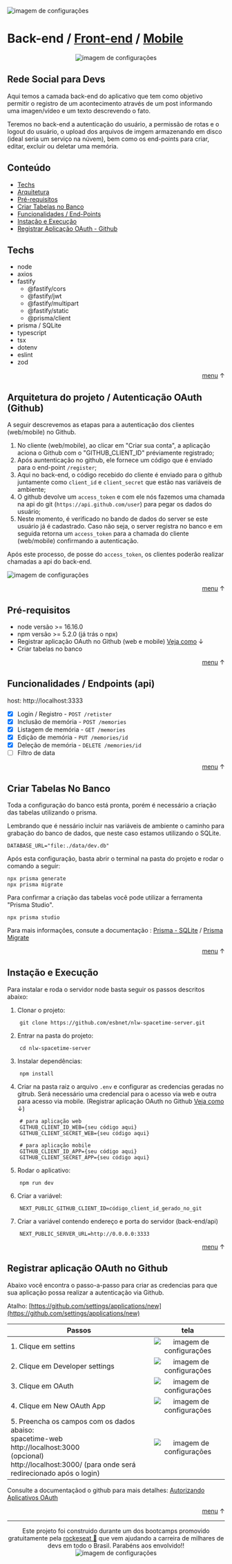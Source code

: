 
![imagem de configurações](./src/assets/arch-back.png)

# Back-end / [Front-end](https://github.com/esbnet/nlw-spacetime-web) / [Mobile](https://github.com/esbnet/nlw-spacetime-app)
<div align="center">

![imagem de configurações](./src/assets/logo.png)

</div>

## Rede Social para Devs 

Aqui temos a camada back-end do aplicativo que tem como objetivo permitir o registro de um acontecimento através de um post informando uma imagen/vídeo e um texto descrevendo o fato.

Teremos no back-end a autenticação do usuário, a permissão de rotas e o logout do usuário, o upload dos arquivos de imgem armazenando em disco (ideal seria um serviço na núvem), bem como os end-points para criar, editar, excluir ou deletar uma memória.


<a id="menu"></a>
## Conteúdo
- [Techs](#techs)
- [Arquitetura](#arch)
- [Pré-requisitos](#requisitos)
- [Criar Tabelas no Banco](#database)
- [Funcionalidades / End-Points](#features)
- [Instação e Execução](#install)
- [Registrar Aplicação OAuth - Github ](#registroGithub)

<a id="techs"></a>
## Techs 
- node
- axios
- fastify
  - @fastify/cors
  - @fastify/jwt
  - @fastify/multipart
  - @fastify/static
  - @prisma/client
- prisma / SQLite
- typescript
- tsx
- dotenv
- eslint
- zod

<p style="text-align:right"><a href="#menu">menu</a> &uarr;</p>

<a id="arch"></a>
## Arquitetura do projeto / Autenticação OAuth (Github)

A seguir descrevemos as etapas para a autenticação dos clientes (web/mobile) no Github.

1. No cliente (web/mobile), ao clicar em "Criar sua conta", a aplicação aciona o Github com o "GITHUB_CLIENT_ID" préviamente registrado;
2. Após auntenticação no github, ele fornece um código que é enviado para o end-point `/register`;
3. Aqui no back-end, o código recebido do cliente é enviado para o github juntamente como `client_id` e `client_secret` que estão nas variáveis de ambiente;
4. O github devolve um `access_token` e com ele nós fazemos uma chamada na api do git (`https://api.github.com/user`) para pegar os dados do usuário;
5. Neste momento, é verificado no bando de dados do server se este usuário já é cadastrado. Caso não seja, o server registra no banco e em seguida retorna um `access_token` para a chamada do cliente (web/mobile) confirmando a autenticação.

Após este processo, de posse do `access_token`, os clientes poderão realizar chamadas a api do back-end.

![imagem de configurações](./src/assets/arch-back.png)

<p style="text-align:right"><a href="#menu">menu</a> &uarr;</p>

<a id="requisitos"></a>
## Pré-requisitos
- node versão >= 16.16.0
- npm versão >= 5.2.0 (já trás o npx)
- Registrar aplicação OAuth no Github (web e mobile) [Veja como](#registroGithub) &darr;
- Criar tabelas no banco

<p style="text-align:right"><a href="#menu">menu</a> &uarr;</p>

<a id="features"></a> 
## Funcionalidades / Endpoints (api)

host:  http://localhost:3333
- [x] Login / Registro - `POST /retister`
- [x] Inclusão de memória - `POST /memories`
- [x] Listagem de memória - `GET /memories`
- [x] Edição de memória - `PUT /memories/id` 
- [x] Deleção de memória - `DELETE /memories/id`
- [ ] Filtro de data

<p style="text-align:right"><a href="#menu">menu</a> &uarr;</p>

<a id="database"></a>
## Criar Tabelas No Banco

Toda a configuração do banco está pronta, porém é necessário a criação das tabelas utilizando o prisma.

Lembrando que é nessário incluir nas variáveis de ambiente o caminho para grabação do banco de dados, que neste caso estamos utilizando o SQLite.

```
DATABASE_URL="file:./data/dev.db"
```

Após esta configuração, basta abrir o terminal na pasta do projeto e rodar o comando a seguir:
```
npx prisma generate 
npx prisma migrate
```
Para confirmar a criação das tabelas você pode utilizar a ferramenta "Prisma Studio".
```
npx prisma studio
```

Para mais informações, consute a documentação : [Prisma - SQLite](https://www.prisma.io/docs/concepts/database-connectors/sqlite) / 
[Prisma Migrate](https://www.prisma.io/docs/concepts/components/prisma-migrate)

<p style="text-align:right"><a href="#menu">menu</a> &uarr;</p>

<a id="install"></a>
## Instação e Execução

Para instalar e roda o servidor node basta seguir os passos descritos abaixo:
1. Clonar o projeto: 
```
    git clone https://github.com/esbnet/nlw-spacetime-server.git
```
2. Entrar na pasta do projeto:  
```
    cd nlw-spacetime-server
```
3. Instalar dependências: 
```
    npm install
```
4. Criar na pasta raiz o arquivo `.env` e configurar as credencias geradas no gitrub. Será necessário uma credencial para o acesso via web e outra para acesso via mobile. (Registrar aplicação OAuth no Github [Veja como](#registroGithub) &darr;)
```
    # para aplicação web
    GITHUB_CLIENT_ID_WEB={seu código aqui}
    GITHUB_CLIENT_SECRET_WEB={seu código aqui}

    # para aplicação mobile
    GITHUB_CLIENT_ID_APP={seu código aqui}
    GITHUB_CLIENT_SECRET_APP={seu código aqui}
```
5. Rodar o aplicativo: 
```
    npm run dev
```
6. Criar a variável: 
```
    NEXT_PUBLIC_GITHUB_CLIENT_ID=código_client_id_gerado_no_git
```
7. Criar a variável contendo endereço e porta do servidor (back-end/api)
```
    NEXT_PUBLIC_SERVER_URL=http://0.0.0.0:3333
```

<p style="text-align:right"><a href="#menu">menu</a> &uarr;</p>

<a id="registroGithub"></a>
## Registrar aplicação OAuth no Github 

Abaixo você encontra o passo-a-passo para criar as credencias para que sua aplicação possa realizar a autenticação via Github.

Atalho:
[https://github.com/settings/applications/new](https://github.com/settings/applications/new)

| Passos      |tela        |
| ----------- |:-------------:|
| 1. Clique em settins|![imagem de configurações](./src/assets/settins.png)|
| 2. Clique em Developer settings|![imagem de configurações](./src/assets/dev_settins.png)|
| 3. Clique em OAuth|![imagem de configurações](./src/assets/OAuth.png)|
| 4. Clique em New OAuth App|![imagem de configurações](./src/assets/new_app.png)|
| 5. Preencha os campos com os dados abaiso: <br>spacetime-web<br>http://localhost:3000<br>(opcional)<br>http://localhost:3000/ (para onde será redirecionado após o login)|![imagem de configurações](./src/assets/OAuthAplication.png)|

Consulte a documentaçãod o github para mais detalhes:
[Autorizando Aplicativos OAuth](https://docs.github.com/pt/apps/oauth-apps/building-oauth-apps/authorizing-oauth-apps)

<p style="text-align:right"><a href="#menu">menu</a> &uarr;</p> 


---
<div align="center">

Este projeto foi construido durante um dos bootcamps promovido gratuitamente pela [rockeseat 🚀](https://rocketseat.com.br) que vem ajudando a carreira de milhares de devs em todo o Brasil. Parabéns aos envolvido!!
<br>
![imagem de configurações](./src/assets/rocketseat-logo.svg)

</div>